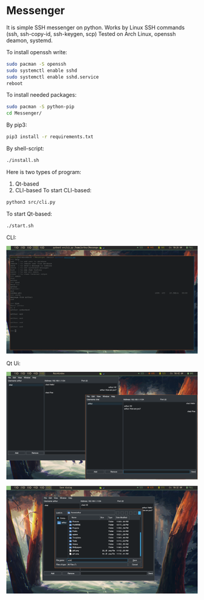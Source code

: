 # Messenger

It is simple SSH messenger on python.
Works by Linux SSH commands (ssh, ssh-copy-id, ssh-keygen, scp)
Tested on Arch Linux, openssh deamon, systemd.

To install openssh write:
```bash
sudo pacman -S openssh
sudo systemctl enable sshd
sudo systemctl enable sshd.service
reboot
```
To install needed packages:
```bash
sudo pacman -S python-pip
cd Messenger/
```
By pip3:
```bash
pip3 install -r requirements.txt
```
By shell-script:
```bash
./install.sh
```
Here is two types of program:
1. Qt-based
2. CLI-based
To start CLI-based:
```bash
python3 src/cli.py
```
To start Qt-based:
```bash
./start.sh
```

CLI:

![alt text](https://github.com/OBRATEN/Messenger/blob/main/screenshots/git0.png?raw=true)

Qt Ui:

![alt text](https://github.com/OBRATEN/Messenger/blob/main/screenshots/git1.png?raw=true)

![alt text](https://github.com/OBRATEN/Messenger/blob/main/screenshots/git2.png?raw=true)
